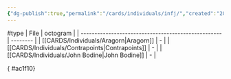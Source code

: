 ```yaml
---
{"dg-publish":true,"permalink":"/cards/individuals/infj/","created":"2023-04-29T12:10:55.275+02:00","updated":"2023-04-29T16:16:30.817+02:00"}
---
```


#type
| File                                                | octogram |
| --------------------------------------------------- | -------- |
| [[CARDS/Individuals/Aragorn\|Aragorn]]           | \-       |
| [[CARDS/Individuals/Contrapoints\|Contrapoints]] | \-       |
| [[CARDS/Individuals/John Bodine\|John Bodine]]   | \-       |

{ #ac1f10}


<script src="https://utteranc.es/client.js"  
        repo="Heart4sides/Comment_Section"
        issue-term="pathname"
        theme="github-dark-orange"
        crossorigin="anonymous"
        async> 
</script>